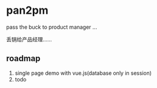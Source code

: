 # pan2pm
pass the buck to product manager ... 

丢锅给产品经理……

## roadmap
1. single page demo with vue.js(database only in session)
1. todo

